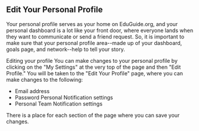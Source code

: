 Edit Your Personal Profile
--------------------------

Your personal profile serves as your home on EduGuide.org, and your personal dashboard is a lot like your front door, where everyone lands when they want to communicate or send a friend request. So, it is important to make sure that your personal profile area--made up of your dashboard, goals page, and network--help to tell your story.

Editing your profile
You can make changes to your personal profile by clicking on the "My Settings" at the very top of the page and then "Edit Profile." You will be taken to the "Edit Your Profile" page, where you can make changes to the following:

 - Email address
 - Password Personal Notification settings
 - Personal Team Notification settings

There is a place for each section of the page where you can save your changes.